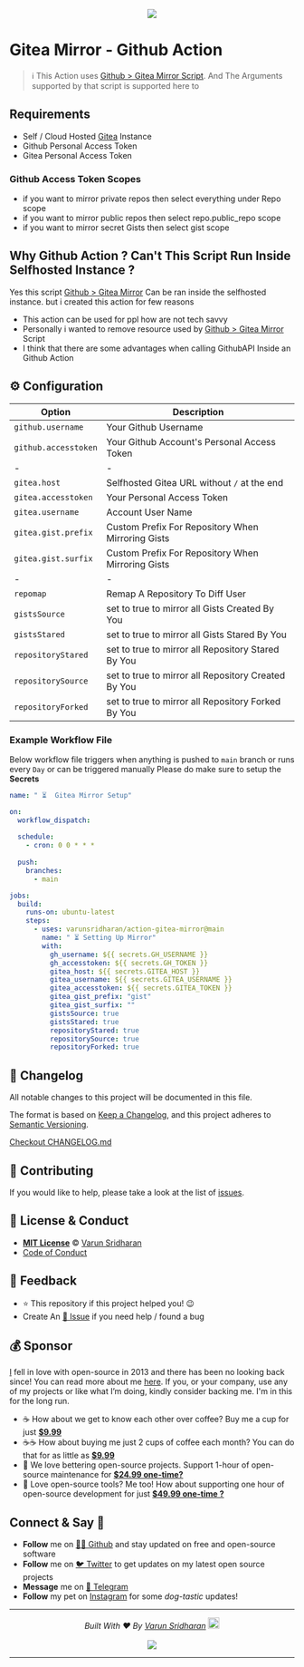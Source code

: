 <p align="center"><img src="https://cdn.svarun.dev/gh/varunsridharan/action-gitea-mirror/banner.jpg" /></p>

# Gitea Mirror - **Github Action** 

> ℹ︎  This Action uses [Github > Gitea Mirror Script][ggms]. And The Arguments supported by that script is supported here to

## Requirements
* Self / Cloud Hosted [Gitea](gitea) Instance
* Github Personal Access Token
* Gitea Personal Access Token

### Github Access Token Scopes
* if you want to mirror private repos then select everything under Repo scope
* if you want to mirror public repos then select repo.public_repo scope
* if you want to mirror secret Gists then select gist scope


## Why Github Action ? Can't This Script Run Inside Selfhosted Instance ?
Yes this script [Github > Gitea Mirror][ggms] Can be ran inside the selfhosted instance. but i created this action for few reasons

* This action can be used for ppl how are not tech savvy
* Personally i wanted to remove resource used by [Github > Gitea Mirror][ggms] Script 
* I think that there are some advantages when calling GithubAPI Inside an Github Action


## ⚙️ Configuration
| Option | Description |
| --- | --- |
| `github.username` | Your Github Username |
| `github.accesstoken` | Your Github Account's Personal Access Token |
| - | - | 
| `gitea.host` | Selfhosted Gitea URL without `/` at the end |
| `gitea.accesstoken` | Your Personal Access Token |
| `gitea.username` | Account User Name |
| `gitea.gist.prefix` | Custom Prefix For Repository When Mirroring Gists |
| `gitea.gist.surfix` | Custom Prefix For Repository When Mirroring Gists |
| - | - | 
| `repomap` | Remap A Repository To Diff User | 
| `gistsSource` | set to true to mirror all Gists Created By You| 
| `gistsStared` | set to true to mirror all Gists Stared By You| 
| `repositoryStared` | set to true to mirror all Repository Stared By You | 
| `repositorySource` | set to true to mirror all Repository Created By You | 
| `repositoryForked` | set to true to mirror all Repository Forked By You | 


### Example Workflow File
Below workflow file triggers when anything is pushed to `main` branch or runs every `Day` or can be triggered manually 
Please do make sure to setup the **Secrets**
<!-- START RAW -->
```yaml
name: " ⏳  Gitea Mirror Setup"

on:
  workflow_dispatch:
 
  schedule:
    - cron: 0 0 * * *
  
  push:
    branches:
      - main

jobs:
  build:
    runs-on: ubuntu-latest
    steps:
      - uses: varunsridharan/action-gitea-mirror@main
        name: " ⏳ Setting Up Mirror"
        with:
          gh_username: ${{ secrets.GH_USERNAME }}
          gh_accesstoken: ${{ secrets.GH_TOKEN }}
          gitea_host: ${{ secrets.GITEA_HOST }}
          gitea_username: ${{ secrets.GITEA_USERNAME }}
          gitea_accesstoken: ${{ secrets.GITEA_TOKEN }}
          gitea_gist_prefix: "gist"
          gitea_gist_surfix: ""
          gistsSource: true
          gistsStared: true
          repositoryStared: true
          repositorySource: true
          repositoryForked: true

```
<!-- END RAW -->

<!-- START common-footer.mustache -->
## 📝 Changelog
All notable changes to this project will be documented in this file.

The format is based on [Keep a Changelog](https://keepachangelog.com/en/1.0.0/),
and this project adheres to [Semantic Versioning](https://semver.org/spec/v2.0.0.html).

[Checkout CHANGELOG.md](https://github.com/varunsridharan/action-gitea-mirror/blob/main/CHANGELOG.md)


## 🤝 Contributing
If you would like to help, please take a look at the list of [issues](https://github.com/varunsridharan/action-gitea-mirror/issues/).


## 📜  License & Conduct
- [**MIT License**](https://github.com/varunsridharan/action-gitea-mirror/blob/main/LICENSE) © [Varun Sridharan](website)
- [Code of Conduct](https://github.com/varunsridharan/.github/blob/main/CODE_OF_CONDUCT.md)


## 📣 Feedback
- ⭐ This repository if this project helped you! :wink:
- Create An [🔧 Issue](https://github.com/varunsridharan/action-gitea-mirror/issues/) if you need help / found a bug


## 💰 Sponsor
[I][twitter] fell in love with open-source in 2013 and there has been no looking back since! You can read more about me [here][website].
If you, or your company, use any of my projects or like what I’m doing, kindly consider backing me. I'm in this for the long run.

- ☕ How about we get to know each other over coffee? Buy me a cup for just [**$9.99**][buymeacoffee]
- ☕️☕️ How about buying me just 2 cups of coffee each month? You can do that for as little as [**$9.99**][buymeacoffee]
- 🔰         We love bettering open-source projects. Support 1-hour of open-source maintenance for [**$24.99 one-time?**][paypal]
- 🚀         Love open-source tools? Me too! How about supporting one hour of open-source development for just [**$49.99 one-time ?**][paypal]

<!-- Personl Links -->
[paypal]: https://sva.onl/paypal
[buymeacoffee]: https://sva.onl/buymeacoffee
[twitter]: https://sva.onl/twitter/
[website]: https://sva.onl/website/


## Connect & Say 👋
- **Follow** me on [👨‍💻 Github][github] and stay updated on free and open-source software
- **Follow** me on [🐦 Twitter][twitter] to get updates on my latest open source projects
- **Message** me on [📠 Telegram][telegram]
- **Follow** my pet on [Instagram][sofythelabrador] for some _dog-tastic_ updates!

<!-- Personl Links -->
[sofythelabrador]: https://www.instagram.com/sofythelabrador/
[github]: https://sva.onl/github/
[twitter]: https://sva.onl/twitter/
[telegram]: https://sva.onl/telegram/


---

<p align="center">
<i>Built With ♥ By <a href="https://sva.onl/twitter"  target="_blank" rel="noopener noreferrer">Varun Sridharan</a> <a href="https://en.wikipedia.org/wiki/India">
   <img src="https://cdn.svarun.dev/flag-india.jpg" width="20px"/></a> </i> <br/><br/>
   <img src="https://cdn.svarun.dev/codeispoetry.png"/>
</p>

---


<!-- END common-footer.mustache -->


[gitea]: https://gitea.org
[ggms]: https://github.com/varunsridharan/github-gitea-mirror